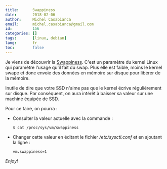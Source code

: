 ```yaml
---
title:      Swappiness
date:       2018-02-06
author:     Michel Casabianca
email:      michel.casabianca@gmail.com
id:         156
categories: []
tags:       [linux, debian]
lang:       fr
toc:        false
---
```


Je viens de découvrir la [Swappiness](https://en.wikipedia.org/wiki/Swappiness). C'est un paramètre du kernel Linux qui paramètre l'usage qu'il fait du swap. Plus elle est faible, moins le kernel swape et donc envoie des données en mémoire sur disque pour libérer de la mémoire.

<!--more-->

Inutile de dire que votre SSD n'aime pas que le kernel écrive régulièrement sur disque. Par conséquent, on aura intérêt à baisser sa valeur sur une machine équipée de SSD.

Pour ce faire, on pourra :

- Consulter la valeur actuelle avec la commande :

    ```
    $ cat /proc/sys/vm/swappiness
    ```

- Changer cette valeur en éditant le fichier */etc/sysctl.conf* et en ajoutant la ligne :

    ```
    vm.swappiness=1
    ```

*Enjoy!*
